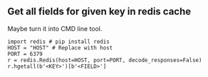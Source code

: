 ## Get all fields for given key in redis cache
Maybe turn it into CMD line tool.
```
import redis # pip install redis
HOST = "HOST" # Replace with host
PORT = 6379
r = redis.Redis(host=HOST, port=PORT, decode_responses=False)
r.hgetall(b'<KEY>')[b'<FIELD>']
```

